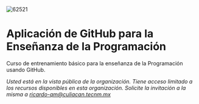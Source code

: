 ![62521](https://user-images.githubusercontent.com/84739791/189390522-f0ffa84f-0ef7-43eb-8103-fc5f940f37d7.png)

# Aplicación de GitHub para la Enseñanza de la Programación

Curso de entrenamiento básico para la enseñanza de la Programación usando GitHub.

*Usted está en la vista pública de la organización. Tiene acceso limitado a los recursos disponibles en esta organización. Solicite la invitación a la misma a ricardo-qm@culiacan.tecnm.mx*

